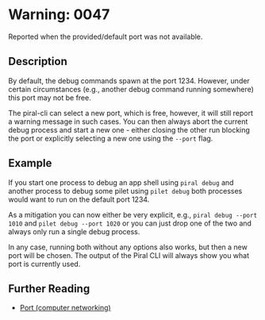 # Warning: 0047

Reported when the provided/default port was not available.

## Description

By default, the debug commands spawn at the port 1234. However, under certain
circumstances (e.g., another debug command running somewhere) this port may not
be free.

The piral-cli can select a new port, which is free, however, it will still report
a warning message in such cases. You can then always abort the current debug
process and start a new one - either closing the other run blocking the port or
explicitly selecting a new one using the `--port` flag.

## Example

If you start one process to debug an app shell using `piral debug` and another process
to debug some pilet using `pilet debug` both processes would want to run on the default
port 1234.

As a mitigation you can now either be very explicit, e.g., `piral debug --port 1010` and
`pilet debug --port 1020` or you can just drop one of the two and always only run a single
debug process.

In any case, running both without any options also works, but then a new port will be chosen.
The output of the Piral CLI will always show you what port is currently used.

## Further Reading

 - [Port (computer networking)](https://en.wikipedia.org/wiki/Port_(computer_networking))
